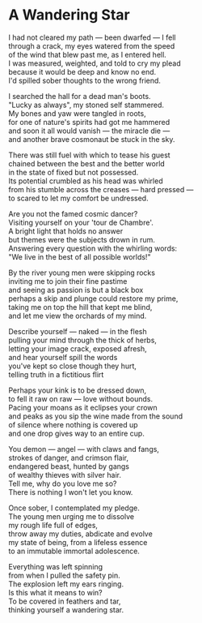 # A Wandering Star

I had not cleared my path — been dwarfed — I fell  
through a crack, my eyes watered from the speed  
of the wind that blew past me, as I entered hell.  
I was measured, weighted, and told to cry my plead  
because it would be deep and know no end.  
I'd spilled sober thoughts to the wrong friend.  

I searched the hall for a dead man's boots.  
"Lucky as always", my stoned self stammered.  
My bones and yaw were tangled in roots,  
for one of nature's spirits had got me hammered  
and soon it all would vanish — the miracle die —  
and another brave cosmonaut be stuck in the sky.  

There was still fuel with which to tease his guest  
chained between the best and the better world  
in the state of fixed but not possessed.  
Its potential crumbled as his head was whirled   
from his stumble across the creases — hard pressed —  
to scared to let my comfort be undressed.  

Are you not the famed cosmic dancer?  
Visiting yourself on your 'tour de Chambre'.  
A bright light that holds no answer  
but themes were the subjects drown in rum.  
Answering every question with the whirling words:  
"We live in the best of all possible worlds!"  

By the river young men were skipping rocks  
inviting me to join their fine pastime  
and seeing as passion is but a black box  
perhaps a skip and plunge could restore my prime,  
taking me on top the hill that kept me blind,  
and let me view the orchards of my mind.  

Describe yourself — naked — in the flesh  
pulling your mind through the thick of herbs,  
letting your image crack, exposed afresh,  
and hear yourself spill the words  
you've kept so close though they hurt,  
telling truth in a fictitious flirt  

Perhaps your kink is to be dressed down,  
to fell it raw on raw — love without bounds.  
Pacing your moans as it eclipses your crown  
and peaks as you sip the wine made from the sound  
of silence where nothing is covered up  
and one drop gives way to an entire cup.  

You demon — angel — with claws and fangs,  
strokes of danger, and crimson flair,  
endangered beast, hunted by gangs  
of wealthy thieves with silver hair.  
Tell me, why do you love me so?  
There is nothing I won't let you know.  

Once sober, I contemplated my pledge.  
The young men urging me to dissolve  
my rough life full of edges,  
throw away my duties, abdicate and evolve  
my state of being, from a lifeless essence  
to an immutable immortal adolescence.  

Everything was left spinning  
from when I pulled the safety pin.  
The explosion left my ears ringing.  
Is this what it means to win?  
To be covered in feathers and tar,  
thinking yourself a wandering star.  
